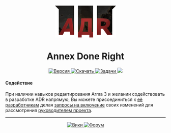 <p align="center">
  <a href="https://github.com/TEHGAM/ADR">
    <img src="https://raw.githubusercontent.com/Tourorist/TPS/master/rw2/adr-logo-03.png"
         width="192"
         alt="Annex Done Right" />
  </a>
</p>
<h1 align="center">Annex Done Right</h1>
<p align="center">
  <a href="http://www.tehgam.com/showthread.php?t=1618&page=3">
    <img src="https://img.shields.io/badge/%D0%92%D0%B5%D1%80%D1%81%D0%B8%D1%8F-0.0.0-blue.svg"
         alt="Версия" />
  </a>
  <a href="https://github.com/TEHGAM/ADR/blob/master/co47_ADR_Blue_Shark.Altis.pbo">
    <img src="https://img.shields.io/badge/%D0%A1%D0%BA%D0%B0%D1%87%D0%B0%D1%82%D1%8C-2.30%20%D0%9C%D0%91-green.svg"
         alt="Скачать" />
  </a>
  <a href="https://github.com/TEHGAM/ADR/issues">
    <img src="https://img.shields.io/github/issues-raw/TEHGAM/ADR.svg?label=%D0%97%D0%B0%D0%B4%D0%B0%D1%87%D0%B8&style=flat"
         alt="Задачи" />
  </a>
    <img src="https://img.shields.io/badge/%D0%AF%D0%B7%D1%8B%D0%BA-RU-red.svg" 
</p>
<h4>Содействие</h4>
<p>
  При наличии навыков редактирования Arma 3 и желании содействовать в разработке ADR напрямую, Вы можете присоединиться к <a href="https://github.com/TEHGAM/ADR/graphs/contributors">её разработчикам</a> делая <a href="https://github.com/TEHGAM/ADR/pulls?q=is%3Apr+is%3Aclosed">запросы на включение</a> своих изменений для рассмотрения <a href="https://github.com/tym32167">руководителем проекта</a>.
</p>
<hr />
<p align="center">
  <a href="http://www.teamspeak.com/">
    <img src="https://img.shields.io/badge/Team%20Speak-ts.tehgam.com-green.svg"
         alt="Вики" />
  </a>
  <a href="http://www.tehgam.com/">
    <img src="https://img.shields.io/badge/TEHGAM-%D0%A4%D0%BE%D1%80%D1%83%D0%BC-orange.svg"
         alt="Форум" />
  </a>
  </p>
